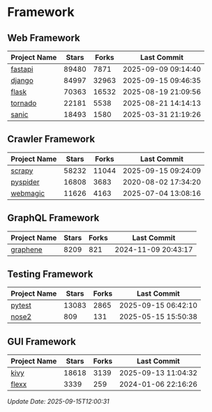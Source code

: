 # Framework

## Web Framework
| Project Name | Stars | Forks | Last Commit |
| ------------ | ----- | ----- | ----------- |
| [fastapi](https://github.com/fastapi/fastapi) | 89480 | 7871 | 2025-09-09 09:14:40 |
| [django](https://github.com/django/django) | 84997 | 32963 | 2025-09-15 09:46:35 |
| [flask](https://github.com/pallets/flask) | 70363 | 16532 | 2025-08-19 21:09:56 |
| [tornado](https://github.com/tornadoweb/tornado) | 22181 | 5538 | 2025-08-21 14:14:13 |
| [sanic](https://github.com/sanic-org/sanic) | 18493 | 1580 | 2025-03-31 21:19:26 |

## Crawler Framework
| Project Name | Stars | Forks | Last Commit |
| ------------ | ----- | ----- | ----------- |
| [scrapy](https://github.com/scrapy/scrapy) | 58232 | 11044 | 2025-09-15 09:24:09 |
| [pyspider](https://github.com/binux/pyspider) | 16808 | 3683 | 2020-08-02 17:34:20 |
| [webmagic](https://github.com/code4craft/webmagic) | 11626 | 4163 | 2025-07-04 13:08:16 |

## GraphQL Framework
| Project Name | Stars | Forks | Last Commit |
| ------------ | ----- | ----- | ----------- |
| [graphene](https://github.com/graphql-python/graphene) | 8209 | 821 | 2024-11-09 20:43:17 |

## Testing Framework
| Project Name | Stars | Forks | Last Commit |
| ------------ | ----- | ----- | ----------- |
| [pytest](https://github.com/pytest-dev/pytest) | 13083 | 2865 | 2025-09-15 06:42:10 |
| [nose2](https://github.com/nose-devs/nose2) | 809 | 131 | 2025-05-15 15:50:38 |

## GUI Framework
| Project Name | Stars | Forks | Last Commit |
| ------------ | ----- | ----- | ----------- |
| [kivy](https://github.com/kivy/kivy) | 18618 | 3139 | 2025-09-13 11:04:32 |
| [flexx](https://github.com/flexxui/flexx) | 3339 | 259 | 2024-01-06 22:16:26 |

*Update Date: 2025-09-15T12:00:31*